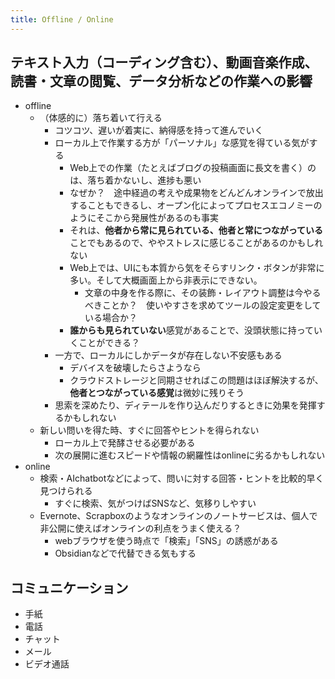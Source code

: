 ```yaml
---
title: Offline / Online 
---
```


## テキスト入力（コーディング含む）、動画音楽作成、読書・文章の閲覧、データ分析などの作業への影響
- offline
    - （体感的に）落ち着いて行える
        - コツコツ、遅いが着実に、納得感を持って進んでいく
        - ローカル上で作業する方が「パーソナル」な感覚を得ている気がする
            - Web上での作業（たとえばブログの投稿画面に長文を書く）のは、落ち着かないし、進捗も悪い
            - なぜか？　途中経過の考えや成果物をどんどんオンラインで放出することもできるし、オープン化によってプロセスエコノミーのようにそこから発展性があるのも事実
            - それは、**他者から常に見られている、他者と常につながっている**ことでもあるので、ややストレスに感じることがあるのかもしれない
            - Web上では、UIにも本質から気をそらすリンク・ボタンが非常に多い。そして大概画面上から非表示にできない。
                - 文章の中身を作る際に、その装飾・レイアウト調整は今やるべきことか？　使いやすさを求めてツールの設定変更をしている場合か？
            - **誰からも見られていない**感覚があることで、没頭状態に持っていくことができる？
        - 一方で、ローカルにしかデータが存在しない不安感もある
            - デバイスを破壊したらさようなら
            - クラウドストレージと同期させればこの問題はほぼ解決するが、**他者とつながっている感覚**は微妙に残りそう
        - 思索を深めたり、ディテールを作り込んだりするときに効果を発揮するかもしれない
    - 新しい問いを得た時、すぐに回答やヒントを得られない
        - ローカル上で発酵させる必要がある  
        - 次の展開に進むスピードや情報の網羅性はonlineに劣るかもしれない
- online
    - 検索・AIchatbotなどによって、問いに対する回答・ヒントを比較的早く見つけられる
        - すぐに検索、気がつけばSNSなど、気移りしやすい
    - Evernote、Scrapboxのようなオンラインのノートサービスは、個人で非公開に使えばオンラインの利点をうまく使える？
        - webブラウザを使う時点で「検索」「SNS」の誘惑がある
        - Obsidianなどで代替できる気もする


## コミュニケーション
- 手紙
- 電話
- チャット
- メール
- ビデオ通話